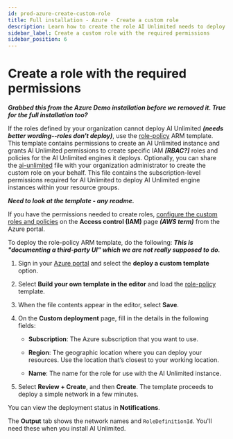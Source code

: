 ```yaml
---
id: prod-azure-create-custom-role
title: Full installation - Azure - Create a custom role
description: Learn how to create the role AI Unlimited needs to deploy the engine.
sidebar_label: Create a custom role with the required permissions	
sidebar_position: 6
---
```

# Create a role with the required permissions	

***Grabbed this from the Azure Demo installation before we removed it. True for the full installation too?***

If the roles defined by your organization cannot deploy AI Unlimited ***(needs better wording--roles don't deploy)***, use the [role-policy](https://github.com/Teradata/ai-unlimited/blob/develop/deployments/azure/role-policy.json) ARM template. This template contains permissions to create an AI Unlimited instance and grants AI Unlimited permissions to create specific IAM ***[RBAC?]*** roles and policies for the AI Unlimited engines it deploys. Optionally, you can share the [ai-unlimited](https://github.com/Teradata/ai-unlimited/blob/develop/deployments/azure/policies/ai-unlimited.json) file with your organization administrator to create the custom role on your behalf. This file contains the subscription-level permissions required for AI Unlimited to deploy AI Unlimited engine instances within your resource groups.

***Need to look at the template - any readme.***

If you have the permissions needed to create roles, [configure the custom roles and policies](https://learn.microsoft.com/en-us/azure/role-based-access-control/custom-roles-portal) on the **Access control (IAM)** page ***(AWS term)*** from the Azure portal.

To deploy the role-policy ARM template, do the following: ***This is "documenting a third-party UI" which we are not really supposed to do.***

1. Sign in your [Azure portal](https://portal.azure.com) and select the **deploy a custom template** option. 

2. Select **Build your own template in the editor** and load the [role-policy](https://github.com/Teradata/ai-unlimited/blob/develop/deployments/azure/role-policy.json) template.

3. When the file contents appear in the editor, select **Save**. 

4. On the **Custom deployment** page, fill in the details in the following fields: 

    - **Subscription**: The Azure subscription that you want to use. 

    - **Region**: The geographic location where you can deploy your resources. Use the location that’s closest to your working location. 

    - **Name**: The name for the role for use with the AI Unlimited instance.

5. Select **Review + Create**, and then **Create**. The template proceeds to deploy a simple network in a few minutes.  

You can view the deployment status in **Notifications**.

The **Output** tab shows the network names and `RoleDefinitionId`. You'll need these when you install AI Unlimited. 


